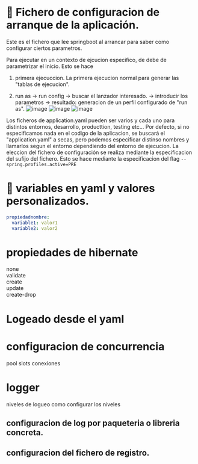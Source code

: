 # 📌 Fichero de configuracion de arranque de la aplicación.
Este es el fichero que lee springboot al arrancar para saber como configurar ciertos parametros.

Para ejecutar en un contexto de ejcucion especifico, de debe de parametrizar el inicio.
Esto se hace 


1. primera ejecuccion.
La primera ejecucion normal para generar las "tablas de ejecucion".


2. run as -> run config -> buscar el lanzador interesado. -> introducir los parametros -> resultado: generacion de un perfil configurado de "run as".
![image](https://github.com/user-attachments/assets/8099f924-c3da-44ca-b11e-d794ab2d0651)
![image](https://github.com/user-attachments/assets/19cc5268-2a7d-45f7-ae58-3ab5e89d2d58)
![image](https://github.com/user-attachments/assets/cd1710af-c206-4a3d-89b6-3097c1c192f8)


Los ficheros de application.yaml pueden ser varios y cada uno para distintos entornos, desarrollo, producttion, testing etc... 
Por defecto, si no especificamos nada en el codigo de la aplicacion, se buscará el "application.yaml" a secas, pero podemos especificar distinso nombres y llamarlos segun el entorno dependiendo del entorno de ejecucion.
La eleccion del fichero de configuración se realiza mediante la especificacion del sufijo del fichero. Esto se hace mediante la especificacion del flag `--spring.profiles.active=PRE`

# 📌 variables en yaml y valores personalizados.
```yaml
propiedadnombre:
  variable1: valor1
  variable2: valor2
```

# propiedades de hibernate
none   
validate   
create   
update   
create-drop

# Logeado desde el yaml

# configuracion de concurrencia
pool
slots
conexiones


# logger
niveles de logueo
como configurar los niveles
## configuracion de log por paqueteria o libreria concreta.

## configuracion del fichero de registro.

